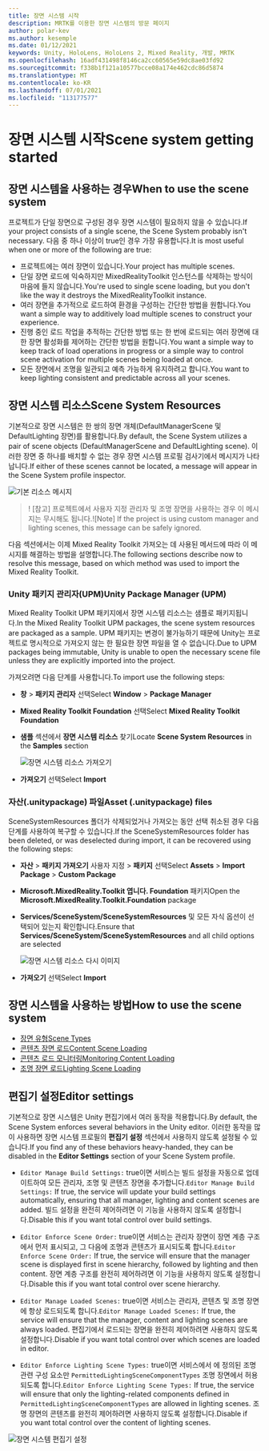 ```yaml
---
title: 장면 시스템 시작
description: MRTK를 이용한 장면 시스템의 방문 페이지
author: polar-kev
ms.author: kesemple
ms.date: 01/12/2021
keywords: Unity, HoloLens, HoloLens 2, Mixed Reality, 개발, MRTK
ms.openlocfilehash: 16adf431498f8146ca2cc60565e59dc8ae03fd92
ms.sourcegitcommit: f338b1f121a10577bcce08a174e462cdc86d5874
ms.translationtype: MT
ms.contentlocale: ko-KR
ms.lasthandoff: 07/01/2021
ms.locfileid: "113177577"
---
```

# <a name="scene-system-getting-started"></a><span data-ttu-id="290e0-104">장면 시스템 시작</span><span class="sxs-lookup"><span data-stu-id="290e0-104">Scene system getting started</span></span>

## <a name="when-to-use-the-scene-system"></a><span data-ttu-id="290e0-105">장면 시스템을 사용하는 경우</span><span class="sxs-lookup"><span data-stu-id="290e0-105">When to use the scene system</span></span>

<span data-ttu-id="290e0-106">프로젝트가 단일 장면으로 구성된 경우 장면 시스템이 필요하지 않을 수 있습니다.</span><span class="sxs-lookup"><span data-stu-id="290e0-106">If your project consists of a single scene, the Scene System probably isn't necessary.</span></span> <span data-ttu-id="290e0-107">다음 중 하나 이상이 true인 경우 가장 유용합니다.</span><span class="sxs-lookup"><span data-stu-id="290e0-107">It is most useful when one or more of the following are true:</span></span>

- <span data-ttu-id="290e0-108">프로젝트에는 여러 장면이 있습니다.</span><span class="sxs-lookup"><span data-stu-id="290e0-108">Your project has multiple scenes.</span></span>
- <span data-ttu-id="290e0-109">단일 장면 로드에 익숙하지만 MixedRealityToolkit 인스턴스를 삭제하는 방식이 마음에 들지 않습니다.</span><span class="sxs-lookup"><span data-stu-id="290e0-109">You're used to single scene loading, but you don't like the way it destroys the MixedRealityToolkit instance.</span></span>
- <span data-ttu-id="290e0-110">여러 장면을 추가적으로 로드하여 환경을 구성하는 간단한 방법을 원합니다.</span><span class="sxs-lookup"><span data-stu-id="290e0-110">You want a simple way to additively load multiple scenes to construct your experience.</span></span>
- <span data-ttu-id="290e0-111">진행 중인 로드 작업을 추적하는 간단한 방법 또는 한 번에 로드되는 여러 장면에 대한 장면 활성화를 제어하는 간단한 방법을 원합니다.</span><span class="sxs-lookup"><span data-stu-id="290e0-111">You want a simple way to keep track of load operations in progress or a simple way to control scene activation for multiple scenes being loaded at once.</span></span>
- <span data-ttu-id="290e0-112">모든 장면에서 조명을 일관되고 예측 가능하게 유지하려고 합니다.</span><span class="sxs-lookup"><span data-stu-id="290e0-112">You want to keep lighting consistent and predictable across all your scenes.</span></span>

## <a name="scene-system-resources"></a><span data-ttu-id="290e0-113">장면 시스템 리소스</span><span class="sxs-lookup"><span data-stu-id="290e0-113">Scene System Resources</span></span>

<span data-ttu-id="290e0-114">기본적으로 장면 시스템은 한 쌍의 장면 개체(DefaultManagerScene 및 DefaultLighting 장면)를 활용합니다.</span><span class="sxs-lookup"><span data-stu-id="290e0-114">By default, the Scene System utilizes a pair of scene objects (DefaultManagerScene and DefaultLighting scene).</span></span> <span data-ttu-id="290e0-115">이러한 장면 중 하나를 배치할 수 없는 경우 장면 시스템 프로필 검사기에서 메시지가 나타납니다.</span><span class="sxs-lookup"><span data-stu-id="290e0-115">If either of these scenes cannot be located, a message will appear in the Scene System profile inspector.</span></span>

![기본 리소스 메시지](../images/scene-system/DefaultResourcesMessage.png)

><span data-ttu-id="290e0-117">! [참고] 프로젝트에서 사용자 지정 관리자 및 조명 장면을 사용하는 경우 이 메시지는 무시해도 됩니다.</span><span class="sxs-lookup"><span data-stu-id="290e0-117">![Note] If the project is using custom manager and lighting scenes, this message can be safely ignored.</span></span>

<span data-ttu-id="290e0-118">다음 섹션에서는 이제 Mixed Reality Toolkit 가져오는 데 사용된 메서드에 따라 이 메시지를 해결하는 방법을 설명합니다.</span><span class="sxs-lookup"><span data-stu-id="290e0-118">The following sections describe now to resolve this message, based on which method was used to import the Mixed Reality Toolkit.</span></span>

### <a name="unity-package-manager-upm"></a><span data-ttu-id="290e0-119">Unity 패키지 관리자(UPM)</span><span class="sxs-lookup"><span data-stu-id="290e0-119">Unity Package Manager (UPM)</span></span>

<span data-ttu-id="290e0-120">Mixed Reality Toolkit UPM 패키지에서 장면 시스템 리소스는 샘플로 패키지됩니다.</span><span class="sxs-lookup"><span data-stu-id="290e0-120">In the Mixed Reality Toolkit UPM packages, the scene system resources are packaged as a sample.</span></span> <span data-ttu-id="290e0-121">UPM 패키지는 변경이 불가능하기 때문에 Unity는 프로젝트로 명시적으로 가져오지 않는 한 필요한 장면 파일을 열 수 없습니다.</span><span class="sxs-lookup"><span data-stu-id="290e0-121">Due to UPM packages being immutable, Unity is unable to open the necessary scene file unless they are explicitly imported into the project.</span></span>

<span data-ttu-id="290e0-122">가져오려면 다음 단계를 사용합니다.</span><span class="sxs-lookup"><span data-stu-id="290e0-122">To import use the following steps:</span></span>

- <span data-ttu-id="290e0-123">**창**  >  **패키지 관리자** 선택</span><span class="sxs-lookup"><span data-stu-id="290e0-123">Select **Window** > **Package Manager**</span></span>
- <span data-ttu-id="290e0-124">**Mixed Reality Toolkit Foundation** 선택</span><span class="sxs-lookup"><span data-stu-id="290e0-124">Select **Mixed Reality Toolkit Foundation**</span></span>
- <span data-ttu-id="290e0-125">**샘플** 섹션에서 **장면 시스템 리소스** 찾기</span><span class="sxs-lookup"><span data-stu-id="290e0-125">Locate **Scene System Resources** in the **Samples** section</span></span>

  ![장면 시스템 리소스 가져오기](../images/scene-system/UpmImportSceneSystemResources.png)

- <span data-ttu-id="290e0-127">**가져오기** 선택</span><span class="sxs-lookup"><span data-stu-id="290e0-127">Select **Import**</span></span>

### <a name="asset-unitypackage-files"></a><span data-ttu-id="290e0-128">자산(.unitypackage) 파일</span><span class="sxs-lookup"><span data-stu-id="290e0-128">Asset (.unitypackage) files</span></span>

<span data-ttu-id="290e0-129">SceneSystemResources 폴더가 삭제되었거나 가져오는 동안 선택 취소된 경우 다음 단계를 사용하여 복구할 수 있습니다.</span><span class="sxs-lookup"><span data-stu-id="290e0-129">If the SceneSystemResources folder has been deleted, or was deselected during import, it can be recovered using the following steps:</span></span>

- <span data-ttu-id="290e0-130">**자산**  >  **패키지 가져오기** 사용자 지정  >  **패키지** 선택</span><span class="sxs-lookup"><span data-stu-id="290e0-130">Select **Assets** > **Import Package** > **Custom Package**</span></span>
- <span data-ttu-id="290e0-131">**Microsoft.MixedReality.Toolkit 엽니다. Foundation** 패키지</span><span class="sxs-lookup"><span data-stu-id="290e0-131">Open the **Microsoft.MixedReality.Toolkit.Foundation** package</span></span>
- <span data-ttu-id="290e0-132">**Services/SceneSystem/SceneSystemResources** 및 모든 자식 옵션이 선택되어 있는지 확인합니다.</span><span class="sxs-lookup"><span data-stu-id="290e0-132">Ensure that **Services/SceneSystem/SceneSystemResources** and all child options are selected</span></span>

  ![장면 시스템 리소스 다시 이미지](../images/scene-system/ReimportSceneSystemResources.png)

- <span data-ttu-id="290e0-134">**가져오기** 선택</span><span class="sxs-lookup"><span data-stu-id="290e0-134">Select **Import**</span></span>

## <a name="how-to-use-the-scene-system"></a><span data-ttu-id="290e0-135">장면 시스템을 사용하는 방법</span><span class="sxs-lookup"><span data-stu-id="290e0-135">How to use the scene system</span></span>

- [<span data-ttu-id="290e0-136">장면 유형</span><span class="sxs-lookup"><span data-stu-id="290e0-136">Scene Types</span></span>](scene-system-scene-types.md)
- [<span data-ttu-id="290e0-137">콘텐츠 장면 로드</span><span class="sxs-lookup"><span data-stu-id="290e0-137">Content Scene Loading</span></span>](scene-system-content-loading.md)
- [<span data-ttu-id="290e0-138">콘텐츠 로드 모니터링</span><span class="sxs-lookup"><span data-stu-id="290e0-138">Monitoring Content Loading</span></span>](scene-system-load-progress.md)
- [<span data-ttu-id="290e0-139">조명 장면 로드</span><span class="sxs-lookup"><span data-stu-id="290e0-139">Lighting Scene Loading</span></span>](scene-system-lighting-scenes.md)

## <a name="editor-settings"></a><span data-ttu-id="290e0-140">편집기 설정</span><span class="sxs-lookup"><span data-stu-id="290e0-140">Editor settings</span></span>

<span data-ttu-id="290e0-141">기본적으로 장면 시스템은 Unity 편집기에서 여러 동작을 적용합니다.</span><span class="sxs-lookup"><span data-stu-id="290e0-141">By default, the Scene System enforces several behaviors in the Unity editor.</span></span> <span data-ttu-id="290e0-142">이러한 동작을 많이 사용하면 장면 시스템 프로필의 **편집기 설정** 섹션에서 사용하지 않도록 설정될 수 있습니다.</span><span class="sxs-lookup"><span data-stu-id="290e0-142">If you find any of these behaviors heavy-handed, they can be disabled in the **Editor Settings** section of your Scene System profile.</span></span>

- <span data-ttu-id="290e0-143">`Editor Manage Build Settings:` true이면 서비스는 빌드 설정을 자동으로 업데이트하여 모든 관리자, 조명 및 콘텐츠 장면을 추가합니다.</span><span class="sxs-lookup"><span data-stu-id="290e0-143">`Editor Manage Build Settings:` If true, the service will update your build settings automatically, ensuring that all manager, lighting and content scenes are added.</span></span> <span data-ttu-id="290e0-144">빌드 설정을 완전히 제어하려면 이 기능을 사용하지 않도록 설정합니다.</span><span class="sxs-lookup"><span data-stu-id="290e0-144">Disable this if you want total control over build settings.</span></span>

- <span data-ttu-id="290e0-145">`Editor Enforce Scene Order:` true이면 서비스는 관리자 장면이 장면 계층 구조에서 먼저 표시되고, 그 다음에 조명과 콘텐츠가 표시되도록 합니다.</span><span class="sxs-lookup"><span data-stu-id="290e0-145">`Editor Enforce Scene Order:` If true, the service will ensure that the manager scene is displayed first in scene hierarchy, followed by lighting and then content.</span></span> <span data-ttu-id="290e0-146">장면 계층 구조를 완전히 제어하려면 이 기능을 사용하지 않도록 설정합니다.</span><span class="sxs-lookup"><span data-stu-id="290e0-146">Disable this if you want total control over scene hierarchy.</span></span>

- <span data-ttu-id="290e0-147">`Editor Manage Loaded Scenes:` true이면 서비스는 관리자, 콘텐츠 및 조명 장면에 항상 로드되도록 합니다.</span><span class="sxs-lookup"><span data-stu-id="290e0-147">`Editor Manage Loaded Scenes:` If true, the service will ensure that the manager, content and lighting scenes are always loaded.</span></span> <span data-ttu-id="290e0-148">편집기에서 로드되는 장면을 완전히 제어하려면 사용하지 않도록 설정합니다.</span><span class="sxs-lookup"><span data-stu-id="290e0-148">Disable if you want total control over which scenes are loaded in editor.</span></span>

- <span data-ttu-id="290e0-149">`Editor Enforce Lighting Scene Types:` true이면 서비스에서 에 정의된 조명 관련 구성 요소만 `PermittedLightingSceneComponentTypes` 조명 장면에서 허용되도록 합니다.</span><span class="sxs-lookup"><span data-stu-id="290e0-149">`Editor Enforce Lighting Scene Types:` If true, the service will ensure that only the lighting-related components defined in `PermittedLightingSceneComponentTypes` are allowed in lighting scenes.</span></span> <span data-ttu-id="290e0-150">조명 장면의 콘텐츠를 완전히 제어하려면 사용하지 않도록 설정합니다.</span><span class="sxs-lookup"><span data-stu-id="290e0-150">Disable if you want total control over the content of lighting scenes.</span></span>

![장면 시스템 편집기 설정](../images/scene-system/MRTK_SceneSystemProfileEditorSettings.PNG)
